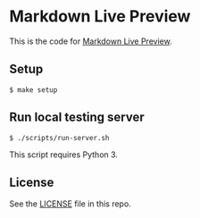 # Markdown Live Preview

This is the code for [Markdown Live Preview](https://markdownlivepreview.com/).

## Setup

```
$ make setup
```

## Run local testing server

```
$ ./scripts/run-server.sh
```

This script requires Python 3.

## License
See the [LICENSE](https://github.com/tanabe/markdown-live-preview/blob/master/LICENSE) file in this repo.
